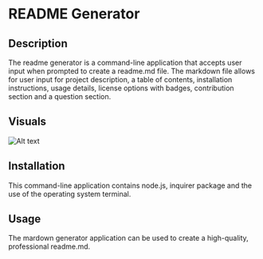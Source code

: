 # README Generator

## Description

The readme generator is a command-line application that accepts user input when prompted to create a readme.md file. The markdown file allows for user input for project description, a table of contents, installation instructions, usage details, license options with badges, contribution section and a question section. 

## Visuals

![Alt text](utils/Untitled_%20Jun%2020,%202023%2010_28%20PM.gif)

## Installation

This command-line application contains node.js, inquirer package and the use of the operating system terminal.

## Usage

The mardown generator application can be used to create a high-quality, professional readme.md.  
  